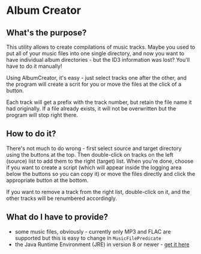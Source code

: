 # Album Creator

## What's the purpose?

This utility allows to create compilations of music tracks.
Maybe you used to put all of your music files into one single
directory, and now you want to have individual album directories -
but the ID3 information was lost? You'll have to do it manually!

Using AlbumCreator, it's easy - just select tracks one after the other,
and the program will create a scrit for you or move the files at the
click of a button.

Each track will get a prefix with the track number, but retain the file
name it had originally. If a file already exists, it will not be overwritten
but the program will stop right there.

## How to do it?

There's not much to do wrong - first select source and target directory using
the buttons at the top. Then double-click on tracks on the left (source)
list to add them to the right (target) list. When you're done,
choose if you want to create a script (which will appear inside the
logging area below the buttons so you can copy it) or move the files
directly and click the appropriate button at the bottom.

If you want to remove a track from the right list, double-click on it, and
the other tracks will be renumbered accordingly.

## What do I have to provide?

* some music files, obviously - currently only MP3 and FLAC are supported
  but this is easy to change in ``MusicFilePredicate``
* the Java Runtime Environment (JRE) in version 8 or newer -
  [get it here](http://java.com/)
